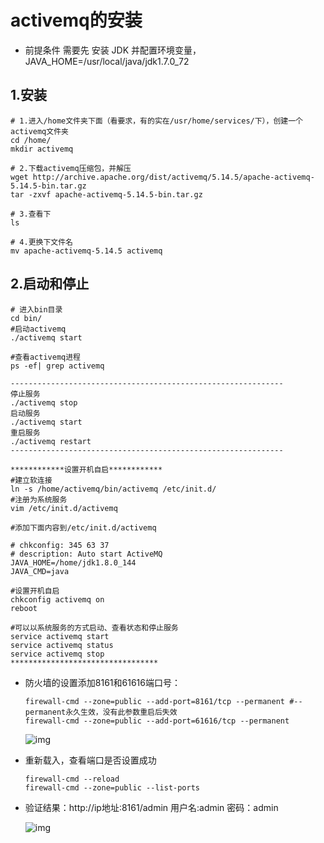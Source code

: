 # activemq的安装

- 前提条件 需要先 安装 JDK 并配置环境变量，JAVA_HOME=/usr/local/java/jdk1.7.0_72

## 1.安装

```shell
# 1.进入/home文件夹下面（看要求，有的实在/usr/home/services/下），创建一个activemq文件夹
cd /home/
mkdir activemq

# 2.下载activemq压缩包，并解压
wget http://archive.apache.org/dist/activemq/5.14.5/apache-activemq-5.14.5-bin.tar.gz
tar -zxvf apache-activemq-5.14.5-bin.tar.gz

# 3.查看下
ls

# 4.更换下文件名
mv apache-activemq-5.14.5 activemq
```

## 2.启动和停止

```shell
# 进入bin目录
cd bin/
#启动activemq
./activemq start

#查看activemq进程
ps -ef| grep activemq

-------------------------------------------------------------
停止服务
./activemq stop
启动服务
./activemq start
重启服务
./activemq restart
-------------------------------------------------------------

************设置开机自启************
#建立软连接
ln -s /home/activemq/bin/activemq /etc/init.d/
#注册为系统服务
vim /etc/init.d/activemq

#添加下面内容到/etc/init.d/activemq

# chkconfig: 345 63 37
# description: Auto start ActiveMQ
JAVA_HOME=/home/jdk1.8.0_144
JAVA_CMD=java

#设置开机自启
chkconfig activemq on
reboot

#可以以系统服务的方式启动、查看状态和停止服务
service activemq start
service activemq status
service activemq stop
*********************************
```

- 防火墙的设置添加8161和61616端口号：

  ```shell
  firewall-cmd --zone=public --add-port=8161/tcp --permanent #--permanent永久生效，没有此参数重启后失效
  firewall-cmd --zone=public --add-port=61616/tcp --permanent
  ```

  ![img](https://i.loli.net/2021/11/26/a2cArp7BHd61Swx.png)

- 重新载入，查看端口是否设置成功

  ```shell
  firewall-cmd --reload
  firewall-cmd --zone=public --list-ports
  ```

- 验证结果：http://ip地址:8161/admin  用户名:admin 密码：admin

  ![img](https://i.loli.net/2021/11/26/HNyV28dogTsZRU6.png)

  